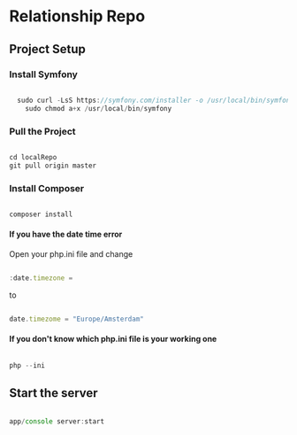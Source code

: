 # Relationship Repo

## Project Setup


### Install Symfony

``` javascript

  sudo curl -LsS https://symfony.com/installer -o /usr/local/bin/symfony
	sudo chmod a+x /usr/local/bin/symfony

```

### Pull the Project

``` javascript

cd localRepo
git pull origin master

```

### Install Composer

``` javascript

composer install

```
#### If you have the date time error
Open your php.ini file and change

``` javascript

:date.timezone =

```
to

``` javascript

date.timezome = "Europe/Amsterdam"

```

#### If you don't know which php.ini file is your working one

``` javascript

php --ini

```

## Start the server

``` javascript

app/console server:start

```
